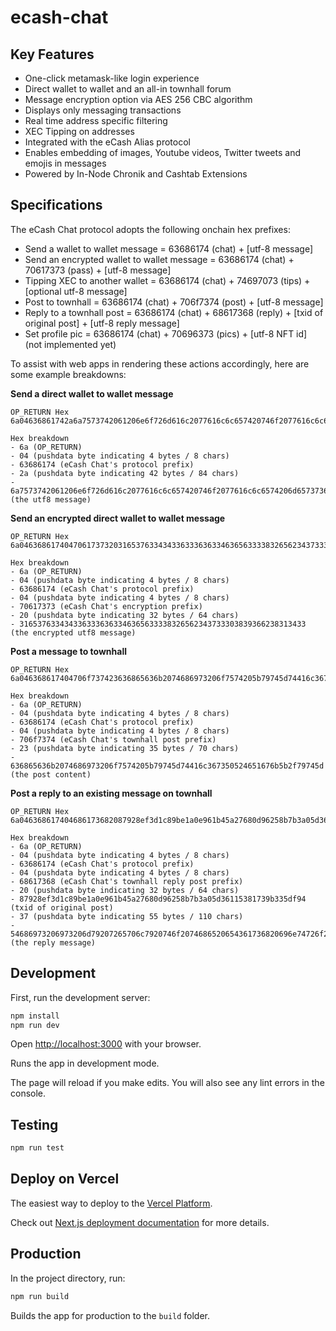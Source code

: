 # ecash-chat


## Key Features

- One-click metamask-like login experience
- Direct wallet to wallet and an all-in townhall forum
- Message encryption option via AES 256 CBC algorithm
- Displays only messaging transactions
- Real time address specific filtering
- XEC Tipping on addresses
- Integrated with the eCash Alias protocol
- Enables embedding of images, Youtube videos, Twitter tweets and emojis in messages
- Powered by In-Node Chronik and Cashtab Extensions

## Specifications

The eCash Chat protocol adopts the following onchain hex prefixes:
- Send a wallet to wallet message = 63686174 (chat) + [utf-8 message]
- Send an encrypted wallet to wallet message = 63686174 (chat) + 70617373 (pass) + [utf-8 message]
- Tipping XEC to another wallet = 63686174 (chat) + 74697073 (tips) + [optional utf-8 message]
- Post to townhall = 63686174 (chat) + 706f7374 (post) + [utf-8 message]
- Reply to a townhall post = 63686174 (chat) + 68617368 (reply) + [txid of original post] + [utf-8 reply message]
- Set profile pic = 63686174 (chat) + 70696373 (pics) + [utf-8 NFT id] (not implemented yet)

To assist with web apps in rendering these actions accordingly, here are some example breakdowns:

**Send a direct wallet to wallet message**
```
OP_RETURN Hex
6a04636861742a6a7573742061206e6f726d616c2077616c6c657420746f2077616c6c6574206d657373616765f09f918d

Hex breakdown
- 6a (OP_RETURN)
- 04 (pushdata byte indicating 4 bytes / 8 chars)
- 63686174 (eCash Chat's protocol prefix)
- 2a (pushdata byte indicating 42 bytes / 84 chars)
- 6a7573742061206e6f726d616c2077616c6c657420746f2077616c6c6574206d657373616765f09f918d (the utf8 message)
```

**Send an encrypted direct wallet to wallet message**
```
OP_RETURN Hex
6a04636861740470617373203165376334343363336363346365633338326562343733303839366238313433

Hex breakdown
- 6a (OP_RETURN)
- 04 (pushdata byte indicating 4 bytes / 8 chars)
- 63686174 (eCash Chat's protocol prefix)
- 04 (pushdata byte indicating 4 bytes / 8 chars)
- 70617373 (eCash Chat's encryption prefix)
- 20 (pushdata byte indicating 32 bytes / 64 chars)
- 3165376334343363336363346365633338326562343733303839366238313433 (the encrypted utf8 message)
```

**Post a message to townhall**
```
OP_RETURN Hex
6a046368617404706f737423636865636b2074686973206f7574205b79745d74416c367350524651676b5b2f79745d

Hex breakdown
- 6a (OP_RETURN)
- 04 (pushdata byte indicating 4 bytes / 8 chars)
- 63686174 (eCash Chat's protocol prefix)
- 04 (pushdata byte indicating 4 bytes / 8 chars)
- 706f7374 (eCash Chat's townhall post prefix)
- 23 (pushdata byte indicating 35 bytes / 70 chars)
- 636865636b2074686973206f7574205b79745d74416c367350524651676b5b2f79745d (the post content)
```

**Post a reply to an existing message on townhall**
```
OP_RETURN Hex
6a046368617404686173682087928ef3d1c89be1a0e961b45a27680d96258b7b3a05d36115381739b335df943754686973206973206d79207265706c7920746f2074686520654361736820696e74726f20766964656f202d20636f6f6c20737475666621

Hex breakdown
- 6a (OP_RETURN)
- 04 (pushdata byte indicating 4 bytes / 8 chars)
- 63686174 (eCash Chat's protocol prefix)
- 04 (pushdata byte indicating 4 bytes / 8 chars)
- 68617368 (eCash Chat's townhall reply post prefix)
- 20 (pushdata byte indicating 32 bytes / 64 chars)
- 87928ef3d1c89be1a0e961b45a27680d96258b7b3a05d36115381739b335df94 (txid of original post)
- 37 (pushdata byte indicating 55 bytes / 110 chars)
- 54686973206973206d79207265706c7920746f2074686520654361736820696e74726f20766964656f202d20636f6f6c20737475666621 (the reply message)
```

## Development

First, run the development server:

```bash
npm install
npm run dev
```

Open [http://localhost:3000](http://localhost:3000) with your browser.

Runs the app in development mode.

The page will reload if you make edits.
You will also see any lint errors in the console.

## Testing

```bash
npm run test
```

## Deploy on Vercel

The easiest way to deploy to the [Vercel Platform](https://vercel.com/new?utm_medium=default-template&filter=next.js&utm_source=create-next-app&utm_campaign=create-next-app-readme).

Check out [Next.js deployment documentation](https://nextjs.org/docs/deployment) for more details.

## Production

In the project directory, run:

```bash
npm run build
```

Builds the app for production to the `build` folder.
